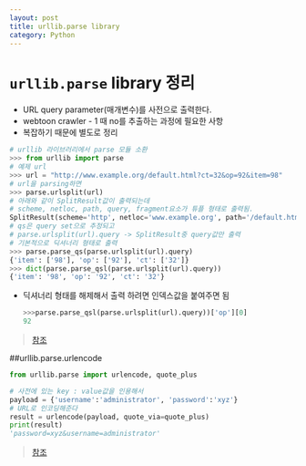 ```yaml
---
layout: post
title: urllib.parse library
category: Python
---
```




# `urllib.parse` library 정리

- URL query parameter(매개변수)를 사전으로 출력한다.
- webtoon crawler - 1 때 no를 추출하는 과정에 필요한 사항
- 복잡하기 때문에 별도로 정리

```python
# urllib 라이브러리에서 parse 모듈 소환
>>> from urllib import parse
# 예제 url
>>> url = "http://www.example.org/default.html?ct=32&op=92&item=98"
# url을 parsing하면
>>> parse.urlsplit(url)
# 아래와 같이 SplitResult값이 출력되는데
# scheme, netloc, path, query, fragment요소가 튜플 형태로 출력됨.
SplitResult(scheme='http', netloc='www.example.org', path='/default.html', query='ct=32&op=92&item=98', fragment='')
# qs은 query set으로 추정되고
# parse.urlsplit(url).query -> SplitResult중 query값만 출력
# 기본적으로 딕셔너리 형태로 출력
>>> parse.parse_qs(parse.urlsplit(url).query)
{'item': ['98'], 'op': ['92'], 'ct': ['32']}
>>> dict(parse.parse_qsl(parse.urlsplit(url).query))
{'item': '98', 'op': '92', 'ct': '32'}
```

- 딕셔너리 형태를 해제해서 출력 하려면 인덱스값을 붙여주면 됨

  ```python
  >>>parse.parse_qsl(parse.urlsplit(url).query))['op'][0]
  92
  ```



> [참조](https://stackoverflow.com/questions/21584545/url-query-parameters-to-dict-python)



##urllib.parse.urlencode

  ```python
from urllib.parse import urlencode, quote_plus
  
# 사전에 있는 key : value값을 인용해서
payload = {'username':'administrator', 'password':'xyz'}
# URL로 인코딩해준다
result = urlencode(payload, quote_via=quote_plus)
print(result)
'password=xyz&username=administrator'
  ```

> [참조](https://stackoverflow.com/questions/40557606/how-to-url-encode-in-python-3/40557716)

